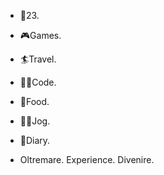 - 👦23.
- 🎮Games.
- 🏄‍Travel.
- 👨‍💻Code.
- 🍖Food.
- 🏃‍♂️Jog.
- 📖Diary.


- Oltremare. Experience. Divenire.
